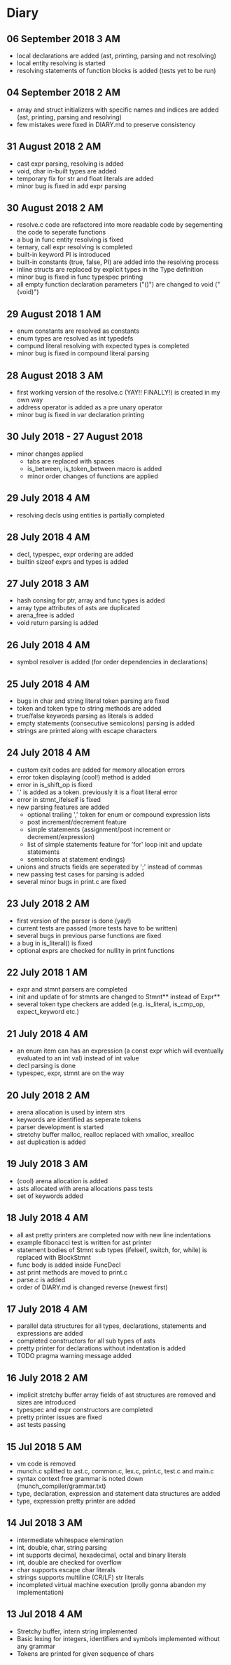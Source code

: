 # Diary

## 06 September 2018 3 AM

- local declarations are added (ast, printing, parsing and not resolving)
- local entity resolving is started
- resolving statements of function blocks is added (tests yet to be run) 

## 04 September 2018 2 AM

- array and struct initializers with specific names and indices are added (ast, printing, parsing and resolving)
- few mistakes were fixed in DIARY.md to preserve consistency

## 31 August 2018 2 AM

- cast expr parsing, resolving is added
- void, char in-built types are added
- temporary fix for str and float literals are added
- minor bug is fixed in add expr parsing

## 30 August 2018 2 AM

- resolve.c code are refactored into more readable code by segementing the code to seperate functions
- a bug in func entity resolving is fixed
- ternary, call expr resolving is completed
- built-in keyword PI is introduced
- built-in constants (true, false, PI) are added into the resolving process
- inline structs are replaced by explicit types in the Type definition
- minor bug is fixed in func typespec printing
- all empty function declaration parameters ("()") are changed to void ("(void)")

## 29 August 2018 1 AM

- enum constants are resolved as constants
- enum types are resolved as int typedefs
- compund literal resolving with expected types is completed
- minor bug is fixed in compound literal parsing

## 28 August 2018 3 AM

- first working version of the resolve.c (YAY!! FINALLY!) is created in my own way
- address operator is added as a pre unary operator
- minor bug is fixed in var declaration printing

## 30 July 2018 - 27 August 2018

- minor changes applied
    - tabs are replaced with spaces
    - is_between, is_token_between macro is added
    - minor order changes of functions are applied

## 29 July 2018 4 AM

- resolving decls using entities is partially completed

## 28 July 2018 4 AM

- decl, typespec, expr ordering are added
- builtin sizeof exprs and types is added

## 27 July 2018 3 AM

- hash consing for ptr, array and func types is added
- array type attributes of asts are duplicated
- arena_free is added
- void return parsing is added

## 26 July 2018 4 AM

- symbol resolver is added (for order dependencies in declarations)

## 25 July 2018 4 AM

- bugs in char and string literal token parsing are fixed
- token and token type to string methods are added
- true/false keywords parsing as literals is added
- empty statements (consecutive semicolons) parsing is added
- strings are printed along with escape characters

## 24 July 2018 4 AM

- custom exit codes are added for memory allocation errors
- error token displaying (cool!) method is added
- error in is_shift_op is fixed
- '.' is added as a token. previously it is a float literal error
- error in stmnt_ifelseif is fixed
- new parsing features are added
    - optional trailing ',' token for enum or compound expression lists
    - post increment/decrement feature
    - simple statements (assignment/post increment or decrement/expression)
    - list of simple statements feature for 'for' loop init and update statements
    - semicolons at statement endings)
- unions and structs fields are seperated by ';' instead of commas
- new passing test cases for parsing is added
- several minor bugs in print.c are fixed

## 23 July 2018 2 AM

- first version of the parser is done (yay!)
- current tests are passed (more tests have to be written)
- several bugs in previous parse functions are fixed
- a bug in is_literal() is fixed
- optional exprs are checked for nullity in print functions 

## 22 July 2018 1 AM

- expr and stmnt parsers are completed
- init and update of for stmnts are changed to Stmnt** instead of Expr** 
- several token type checkers are added (e.g. is_literal, is_cmp_op, expect_keyword etc.)

## 21 July 2018 4 AM

- an enum item can has an expression (a const expr which will eventually evaluated to an int val) instead of int value
- decl parsing is done
- typespec, expr, stmnt are on the way

## 20 July 2018 2 AM

- arena allocation is used by intern strs
- keywords are identified as seperate tokens
- parser development is started
- stretchy buffer malloc, realloc replaced with xmalloc, xrealloc
- ast duplication is added

## 19 July 2018 3 AM

- (cool) arena allocation is added
- asts allocated with arena allocations pass tests
- set of keywords added

## 18 July 2018 4 AM

- all ast pretty printers are completed now with new line indentations
- example fibonacci test is written for ast printer
- statement bodies of Stmnt sub types (ifelseif, switch, for, while) is replaced with BlockStmnt
- func body is added inside FuncDecl
- ast print methods are moved to print.c
- parse.c is added
- order of DIARY.md is changed reverse (newest first)

## 17 July 2018 4 AM

- parallel data structures for all types, declarations, statements and expressions are added
- completed constructors for all sub types of asts
- pretty printer for declarations without indentation is added
- TODO pragma warning message added

## 16 July 2018 2 AM

- implicit stretchy buffer array fields of ast structures are removed and sizes are introduced
- typespec and expr constructors are completed
- pretty printer issues are fixed
- ast tests passing 

## 15 Jul 2018 5 AM

- vm code is removed
- munch.c splitted to ast.c, common.c, lex.c, print.c, test.c and main.c
- syntax context free grammar is noted down (munch_compiler/grammar.txt)
- type, declaration, expression and statement data structures are added
- type, expression pretty printer are added

## 14 Jul 2018 3 AM

- intermediate whitespace elemination
- int, double, char, string parsing
- int supports decimal, hexadecimal, octal and binary literals
- int, double are checked for overflow
- char supports escape char literals
- strings supports multiline (CR/LF) str literals
- incompleted virtual machine execution (prolly gonna abandon my implementation)

## 13 Jul 2018 4 AM

- Stretchy buffer, intern string implemented
- Basic lexing for integers, identifiers and symbols implemented without any grammar
- Tokens are printed for given sequence of chars
